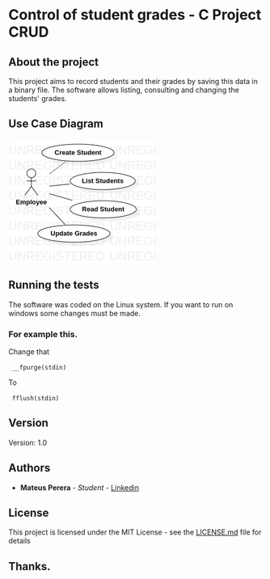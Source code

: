 # Control of student grades - C Project CRUD

## About the project

This project aims to record students and their grades by saving this data in a binary file. The software allows listing, consulting and changing the students' grades.

## Use Case Diagram

![use case](https://github.com/mateuspsm/CRUD-C/blob/master/UseCase/use-case-v1.0.png)

## Running the tests

The software was coded on the Linux system. If you want to run on windows some changes must be made.

### For example this.

Change that
```
 __fpurge(stdin)
```
To
```
 fflush(stdin)
```

## Version

Version: 1.0

## Authors

* **Mateus Perera** - *Student* - [Linkedin](https://www.linkedin.com/in/mateus-pereira-971946197/)

## License

This project is licensed under the MIT License - see the [LICENSE.md](LICENSE.md) file for details

## Thanks.
